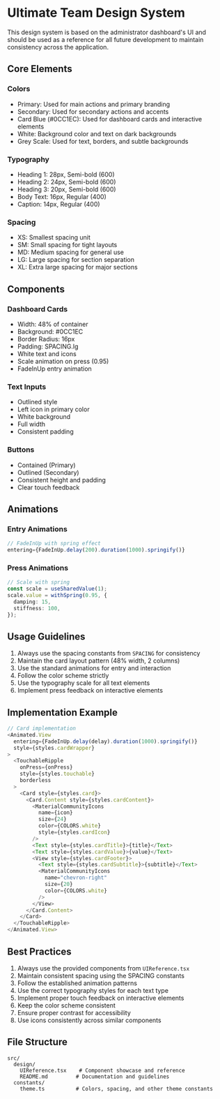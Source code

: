 # Ultimate Team Design System

This design system is based on the administrator dashboard's UI and should be used as a reference for all future development to maintain consistency across the application.

## Core Elements

### Colors
- Primary: Used for main actions and primary branding
- Secondary: Used for secondary actions and accents
- Card Blue (#0CC1EC): Used for dashboard cards and interactive elements
- White: Background color and text on dark backgrounds
- Grey Scale: Used for text, borders, and subtle backgrounds

### Typography
- Heading 1: 28px, Semi-bold (600)
- Heading 2: 24px, Semi-bold (600)
- Heading 3: 20px, Semi-bold (600)
- Body Text: 16px, Regular (400)
- Caption: 14px, Regular (400)

### Spacing
- XS: Smallest spacing unit
- SM: Small spacing for tight layouts
- MD: Medium spacing for general use
- LG: Large spacing for section separation
- XL: Extra large spacing for major sections

## Components

### Dashboard Cards
- Width: 48% of container
- Background: #0CC1EC
- Border Radius: 16px
- Padding: SPACING.lg
- White text and icons
- Scale animation on press (0.95)
- FadeInUp entry animation

### Text Inputs
- Outlined style
- Left icon in primary color
- White background
- Full width
- Consistent padding

### Buttons
- Contained (Primary)
- Outlined (Secondary)
- Consistent height and padding
- Clear touch feedback

## Animations

### Entry Animations
```typescript
// FadeInUp with spring effect
entering={FadeInUp.delay(200).duration(1000).springify()}
```

### Press Animations
```typescript
// Scale with spring
const scale = useSharedValue(1);
scale.value = withSpring(0.95, {
  damping: 15,
  stiffness: 100,
});
```

## Usage Guidelines

1. Always use the spacing constants from `SPACING` for consistency
2. Maintain the card layout pattern (48% width, 2 columns)
3. Use the standard animations for entry and interaction
4. Follow the color scheme strictly
5. Use the typography scale for all text elements
6. Implement press feedback on interactive elements

## Implementation Example

```typescript
// Card implementation
<Animated.View 
  entering={FadeInUp.delay(delay).duration(1000).springify()}
  style={styles.cardWrapper}
>
  <TouchableRipple
    onPress={onPress}
    style={styles.touchable}
    borderless
  >
    <Card style={styles.card}>
      <Card.Content style={styles.cardContent}>
        <MaterialCommunityIcons 
          name={icon}
          size={24} 
          color={COLORS.white}
          style={styles.cardIcon}
        />
        <Text style={styles.cardTitle}>{title}</Text>
        <Text style={styles.cardValue}>{value}</Text>
        <View style={styles.cardFooter}>
          <Text style={styles.cardSubtitle}>{subtitle}</Text>
          <MaterialCommunityIcons 
            name="chevron-right" 
            size={20} 
            color={COLORS.white}
          />
        </View>
      </Card.Content>
    </Card>
  </TouchableRipple>
</Animated.View>
```

## Best Practices

1. Always use the provided components from `UIReference.tsx`
2. Maintain consistent spacing using the SPACING constants
3. Follow the established animation patterns
4. Use the correct typography styles for each text type
5. Implement proper touch feedback on interactive elements
6. Keep the color scheme consistent
7. Ensure proper contrast for accessibility
8. Use icons consistently across similar components

## File Structure

```
src/
  design/
    UIReference.tsx    # Component showcase and reference
    README.md         # Documentation and guidelines
  constants/
    theme.ts          # Colors, spacing, and other theme constants
``` 